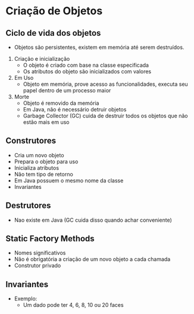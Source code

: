 # Criação de Objetos

## Ciclo de vida dos objetos
- Objetos são persistentes, existem em memória até serem destruídos.
1. Criação e inicialização
    - O objeto é criado com base na classe especificada
    - Os atributos do objeto são inicializados com valores
1. Em Uso
    - Objeto em memória, prove acesso as funcionalidades, executa seu papel dentro de um processo maior
1. Morte
    - Objeto é removido da memória
    - Em Java, não é necessário detruir objetos
    - Garbage Collector (GC) cuida de destruir todos os objetos que não estão mais em uso

## Construtores

- Cria um novo objeto
- Prepara o objeto para uso
- Inicializa atributos
- Não tem tipo de retorno
- Em Java possuem o mesmo nome da classe
- Invariantes

## Destrutores
- Nao existe em Java (GC cuida disso quando achar conveniente)

## Static Factory Methods
- Nomes significativos
- Não é obrigatória a criação de um novo objeto a cada chamada
- Construtor privado

## Invariantes

- Exemplo:
    - Um dado pode ter 4, 6, 8, 10 ou 20 faces 

